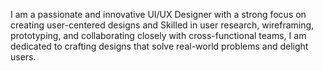 I am a passionate and innovative UI/UX Designer with a strong focus on creating user-centered designs and Skilled in user research, wireframing, prototyping, and collaborating closely with cross-functional teams, I am dedicated to crafting designs that solve real-world problems and delight users.
